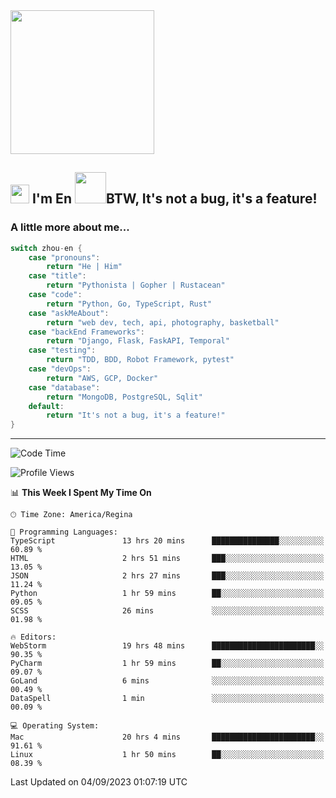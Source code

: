 <img align='center' src="https://media.giphy.com/media/GP1TJJSV4Ys1r64q2A/giphy.gif" width="230">

<h2><img src="https://emojis.slackmojis.com/emojis/images/1531849430/4246/blob-sunglasses.gif?1531849430" width="30"/> I'm En <img src="https://media.giphy.com/media/12oufCB0MyZ1Go/giphy.gif" width="50">BTW, It's not a bug, it's a feature!</h2>


<!-- <img align='right' src="https://media.giphy.com/media/M9gbBd9nbDrOTu1Mqx/giphy.gif" width="230"> -->


### A little more about me... 
<!--
```javascript
const zhou-en = {
    pronouns: "He" | "Him",
    title: "Pythonista" | "Gopher" | "Rustacean",
    code: ["Python", "Go", "Rust", "TypeScript"],
    askMeAbout: ["web dev", "tech", "app dev", "photography"],
    technologies: {
        backEnd: {
            python: ["Django", "Flask", "FaskAPI"],
            go: []
        },
        scraping: ["selenium", "scrapy", "spider"],
        testing: ["Robot Framework"],
        devOps: ["AWS", "Docker", "GCP", "Nginx"],
        databases: ["mongo", "postgresql", "sqlite"],
        misc: ["Firebase", "Heroku"]
    },
    architecture: ["Event Driven Architecture", "Microservices"],
    currentFocus: ["Temporal", "Rust"],
    funFact: "It's not a bug, it's a feature!"
};
```
  -->

```go
switch zhou-en {
    case "pronouns":
        return "He | Him"
    case "title":
        return "Pythonista | Gopher | Rustacean"
    case "code":
        return "Python, Go, TypeScript, Rust"
    case "askMeAbout":
        return "web dev, tech, api, photography, basketball"
    case "backEnd Frameworks":
        return "Django, Flask, FaskAPI, Temporal"
    case "testing":
        return "TDD, BDD, Robot Framework, pytest"
    case "devOps":
        return "AWS, GCP, Docker"
    case "database":
        return "MongoDB, PostgreSQL, Sqlit"
    default:
        return "It's not a bug, it's a feature!"
}
```




---
<!--START_SECTION:waka-->
![Code Time](http://img.shields.io/badge/Code%20Time-921%20hrs%2042%20mins-blue)

![Profile Views](http://img.shields.io/badge/Profile%20Views-3-blue)

📊 **This Week I Spent My Time On** 

```text
🕑︎ Time Zone: America/Regina

💬 Programming Languages: 
TypeScript               13 hrs 20 mins      ███████████████░░░░░░░░░░   60.89 % 
HTML                     2 hrs 51 mins       ███░░░░░░░░░░░░░░░░░░░░░░   13.05 % 
JSON                     2 hrs 27 mins       ███░░░░░░░░░░░░░░░░░░░░░░   11.24 % 
Python                   1 hr 59 mins        ██░░░░░░░░░░░░░░░░░░░░░░░   09.05 % 
SCSS                     26 mins             ░░░░░░░░░░░░░░░░░░░░░░░░░   01.98 % 

🔥 Editors: 
WebStorm                 19 hrs 48 mins      ███████████████████████░░   90.35 % 
PyCharm                  1 hr 59 mins        ██░░░░░░░░░░░░░░░░░░░░░░░   09.07 % 
GoLand                   6 mins              ░░░░░░░░░░░░░░░░░░░░░░░░░   00.49 % 
DataSpell                1 min               ░░░░░░░░░░░░░░░░░░░░░░░░░   00.09 % 

💻 Operating System: 
Mac                      20 hrs 4 mins       ███████████████████████░░   91.61 % 
Linux                    1 hr 50 mins        ██░░░░░░░░░░░░░░░░░░░░░░░   08.39 % 
```


 Last Updated on 04/09/2023 01:07:19 UTC
<!--END_SECTION:waka-->
